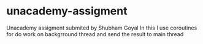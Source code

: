 # unacademy-assigment
 Unacademy assigment submited by Shubham Goyal
 In this I use coroutines for do work on backgrround thread and send the result to main thread
